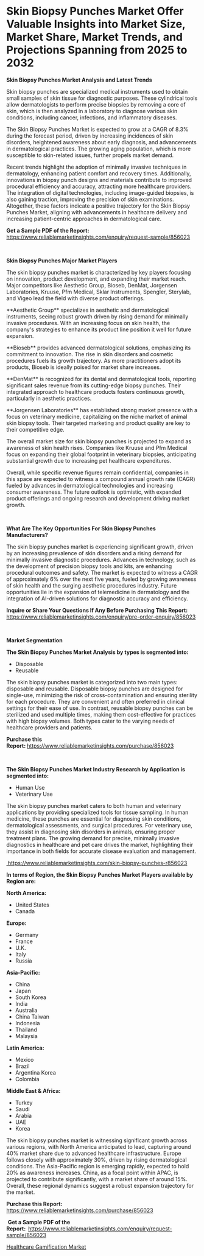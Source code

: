 <p><h1>Skin Biopsy Punches Market Offer Valuable Insights into Market Size, Market Share, Market Trends, and Projections Spanning from 2025 to 2032</h1></p><p><strong>Skin Biopsy Punches Market Analysis and Latest Trends</strong></p>
<p><p>Skin biopsy punches are specialized medical instruments used to obtain small samples of skin tissue for diagnostic purposes. These cylindrical tools allow dermatologists to perform precise biopsies by removing a core of skin, which is then analyzed in a laboratory to diagnose various skin conditions, including cancer, infections, and inflammatory diseases. </p><p>The Skin Biopsy Punches Market is expected to grow at a CAGR of 8.3% during the forecast period, driven by increasing incidences of skin disorders, heightened awareness about early diagnosis, and advancements in dermatological practices. The growing aging population, which is more susceptible to skin-related issues, further propels market demand. </p><p>Recent trends highlight the adoption of minimally invasive techniques in dermatology, enhancing patient comfort and recovery times. Additionally, innovations in biopsy punch designs and materials contribute to improved procedural efficiency and accuracy, attracting more healthcare providers. The integration of digital technologies, including image-guided biopsies, is also gaining traction, improving the precision of skin examinations. Altogether, these factors indicate a positive trajectory for the Skin Biopsy Punches Market, aligning with advancements in healthcare delivery and increasing patient-centric approaches in dermatological care.</p></p>
<p><strong>Get a Sample PDF of the Report:&nbsp;</strong> <a href="https://www.reliablemarketinsights.com/enquiry/request-sample/856023?utm_campaign=2517&utm_medium=2&utm_source=Github&utm_content=ia&utm_term=03032025&utm_id=skin-biopsy-punches">https://www.reliablemarketinsights.com/enquiry/request-sample/856023</a></p>
<p>&nbsp;</p>
<p><strong>Skin Biopsy Punches Major Market Players</strong></p>
<p><p>The skin biopsy punches market is characterized by key players focusing on innovation, product development, and expanding their market reach. Major competitors like Aesthetic Group, Bioseb, DenMat, Jorgensen Laboratories, Kruuse, Pfm Medical, Sklar Instruments, Spengler, Sterylab, and Vigeo lead the field with diverse product offerings.</p><p>**Aesthetic Group** specializes in aesthetic and dermatological instruments, seeing robust growth driven by rising demand for minimally invasive procedures. With an increasing focus on skin health, the company's strategies to enhance its product line position it well for future expansion.</p><p>**Bioseb** provides advanced dermatological solutions, emphasizing its commitment to innovation. The rise in skin disorders and cosmetic procedures fuels its growth trajectory. As more practitioners adopt its products, Bioseb is ideally poised for market share increases.</p><p>**DenMat** is recognized for its dental and dermatological tools, reporting significant sales revenue from its cutting-edge biopsy punches. Their integrated approach to healthcare products fosters continuous growth, particularly in aesthetic practices.</p><p>**Jorgensen Laboratories** has established strong market presence with a focus on veterinary medicine, capitalizing on the niche market of animal skin biopsy tools. Their targeted marketing and product quality are key to their competitive edge.</p><p>The overall market size for skin biopsy punches is projected to expand as awareness of skin health rises. Companies like Kruuse and Pfm Medical focus on expanding their global footprint in veterinary biopsies, anticipating substantial growth due to increasing pet healthcare expenditures.</p><p>Overall, while specific revenue figures remain confidential, companies in this space are expected to witness a compound annual growth rate (CAGR) fueled by advances in dermatological technologies and increasing consumer awareness. The future outlook is optimistic, with expanded product offerings and ongoing research and development driving market growth.</p></p>
<p>&nbsp;</p>
<p><strong>What Are The Key Opportunities For Skin Biopsy Punches Manufacturers?</strong></p>
<p><p>The skin biopsy punches market is experiencing significant growth, driven by an increasing prevalence of skin disorders and a rising demand for minimally invasive diagnostic procedures. Advances in technology, such as the development of precision biopsy tools and kits, are enhancing procedural outcomes and safety. The market is expected to witness a CAGR of approximately 6% over the next five years, fueled by growing awareness of skin health and the surging aesthetic procedures industry. Future opportunities lie in the expansion of telemedicine in dermatology and the integration of AI-driven solutions for diagnostic accuracy and efficiency.</p></p>
<p><strong>Inquire or Share Your Questions If Any Before Purchasing This Report:</strong> <a href="https://www.reliablemarketinsights.com/enquiry/pre-order-enquiry/856023?utm_campaign=2517&utm_medium=2&utm_source=Github&utm_content=ia&utm_term=03032025&utm_id=skin-biopsy-punches">https://www.reliablemarketinsights.com/enquiry/pre-order-enquiry/856023</a></p>
<p>&nbsp;</p>
<p><strong>Market Segmentation</strong></p>
<p><strong>The Skin Biopsy Punches Market Analysis by types is segmented into:</strong></p>
<p><ul><li>Disposable</li><li>Reusable</li></ul></p>
<p><p>The skin biopsy punches market is categorized into two main types: disposable and reusable. Disposable biopsy punches are designed for single-use, minimizing the risk of cross-contamination and ensuring sterility for each procedure. They are convenient and often preferred in clinical settings for their ease of use. In contrast, reusable biopsy punches can be sterilized and used multiple times, making them cost-effective for practices with high biopsy volumes. Both types cater to the varying needs of healthcare providers and patients.</p></p>
<p><strong>Purchase this Report:&nbsp;</strong><a href="https://www.reliablemarketinsights.com/purchase/856023?utm_campaign=2517&utm_medium=2&utm_source=Github&utm_content=ia&utm_term=03032025&utm_id=skin-biopsy-punches">https://www.reliablemarketinsights.com/purchase/856023</a></p>
<p>&nbsp;</p>
<p><strong>The Skin Biopsy Punches Market Industry Research by Application is segmented into:</strong></p>
<p><ul><li>Human Use</li><li>Veterinary Use</li></ul></p>
<p><p>The skin biopsy punches market caters to both human and veterinary applications by providing specialized tools for tissue sampling. In human medicine, these punches are essential for diagnosing skin conditions, dermatological assessments, and surgical procedures. For veterinary use, they assist in diagnosing skin disorders in animals, ensuring proper treatment plans. The growing demand for precise, minimally invasive diagnostics in healthcare and pet care drives the market, highlighting their importance in both fields for accurate disease evaluation and management.</p></p>
<p><a href="https://www.reliablemarketinsights.com/skin-biopsy-punches-r856023?utm_campaign=2517&utm_medium=2&utm_source=Github&utm_content=ia&utm_term=03032025&utm_id=skin-biopsy-punches">&nbsp;https://www.reliablemarketinsights.com/skin-biopsy-punches-r856023</a></p>
<p><strong>In terms of Region, the Skin Biopsy Punches Market Players available by Region are:</strong></p>
<p>
    <p> <strong> North America: </strong>
        <ul>
            <li>United States</li>
            <li>Canada</li>
        </ul>
        </p> 
    <p> <strong> Europe: </strong>
        <ul>
            <li>Germany</li>
            <li>France</li>
            <li>U.K.</li>
            <li>Italy</li>
            <li>Russia</li>
        </ul>
        </p> 
    <p> <strong> Asia-Pacific: </strong>
        <ul>
            <li>China</li>
            <li>Japan</li>
            <li>South Korea</li>
            <li>India</li>
            <li>Australia</li>
            <li>China Taiwan</li>
            <li>Indonesia</li>
            <li>Thailand</li>
            <li>Malaysia</li>
        </ul>
        </p> 
    <p> <strong> Latin America: </strong>
        <ul>
            <li>Mexico</li>
            <li>Brazil</li>
            <li>Argentina Korea</li>
            <li>Colombia</li>
        </ul>
        </p> 
    <p> <strong> Middle East & Africa: </strong>
        <ul>
            <li>Turkey</li>
            <li>Saudi</li>
            <li>Arabia</li>
            <li>UAE</li>
            <li>Korea</li>
        </ul>
    </p>
    </p>
<p><p>The skin biopsy punches market is witnessing significant growth across various regions, with North America anticipated to lead, capturing around 40% market share due to advanced healthcare infrastructure. Europe follows closely with approximately 30%, driven by rising dermatological conditions. The Asia-Pacific region is emerging rapidly, expected to hold 20% as awareness increases. China, as a focal point within APAC, is projected to contribute significantly, with a market share of around 15%. Overall, these regional dynamics suggest a robust expansion trajectory for the market.</p></p>
<p><strong>Purchase this Report: </strong><a href="https://www.reliablemarketinsights.com/purchase/856023?utm_campaign=2517&utm_medium=2&utm_source=Github&utm_content=ia&utm_term=03032025&utm_id=skin-biopsy-punches">https://www.reliablemarketinsights.com/purchase/856023</a></p>
<p>&nbsp;<strong>Get a Sample PDF of the Report:&nbsp;&nbsp;</strong><a href="https://www.reliablemarketinsights.com/enquiry/request-sample/856023?utm_campaign=2517&utm_medium=2&utm_source=Github&utm_content=ia&utm_term=03032025&utm_id=skin-biopsy-punches">https://www.reliablemarketinsights.com/enquiry/request-sample/856023</a></p>
<p><strong></strong></p>
<p><p><a href="https://github.com/kaloyhboosh/Market-Research-Report-List-1/blob/main/healthcare-gamification-market.md?utm_campaign=2517&utm_medium=2&utm_source=Github&utm_content=ia&utm_term=03032025&utm_id=skin-biopsy-punches">Healthcare Gamification Market</a></p></p>